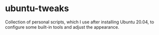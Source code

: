 # ubuntu-tweaks
Collection of personal scripts, which I use after installing Ubuntu 20.04, to configure some built-in tools and adjust the appearance.
